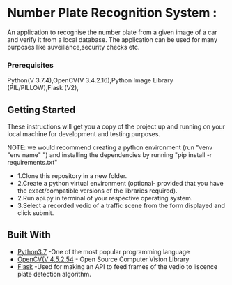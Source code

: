 # Number Plate Recognition System :

An application to recognise the number plate from a given image of a car and verify it from a local database. The application can be used for many purposes like suveillance,security checks etc. 


### Prerequisites

Python(V 3.7.4),OpenCV(V 3.4.2.16),Python Image Library (PIL/PILLOW),Flask (V2),

## Getting Started

These instructions will get you a copy of the project up and running on your local machine for development and testing purposes.

NOTE: we would recommend creating a python environment (run "venv "env name" ") and installing the dependencies by running 
"pip install -r requirements.txt"

* 1.Clone this repository in a new folder.
* 2.Create a python virtual environment (optional- provided that you have the exact/compatible versions of the libraries required).
* 2.Run api.py in terminal of your respective operating system.
* 3.Select a recorded vedio of a traffic scene from the form displayed and click submit.

## Built With

* [Python3.7](https://www.python.org/) -One of the most popular programming language
* [OpenCV(V 4.5.2.54](https://opencv.org/) - Open Source Computer Vision Library
* [Flask](https://flask.palletsprojects.com/en/2.0.x/) -Used for making an API to feed frames of the vedio to liscence plate detection algorithm.

